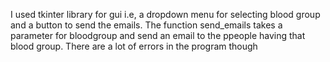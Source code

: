 I used tkinter library for gui i.e, a dropdown menu for selecting blood group and a button to send the emails.
The function send_emails takes a parameter for bloodgroup and send an email to the ppeople having that blood group.
There are a lot of errors in the program though
